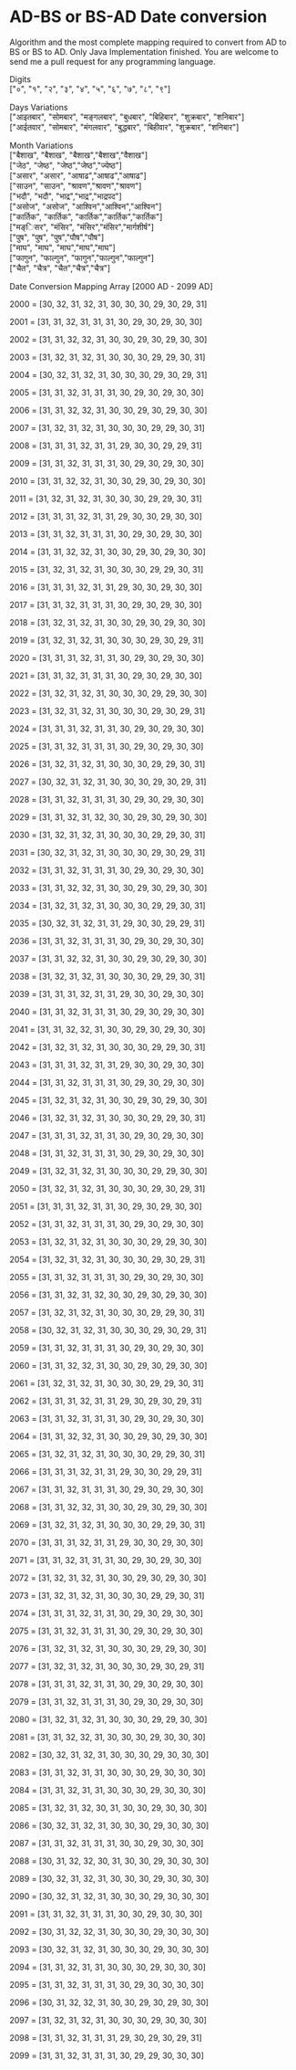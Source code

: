 # AD-BS or BS-AD Date conversion


Algorithm and the most complete mapping required to convert from AD to BS or BS to AD.
Only Java Implementation finished. You are welcome to send me a pull request for any programming language.


Digits  
["०", "१", "२", "३", "४", "५", "६", "७", "८", "९"]  

Days Variations  
["आइतबार", "सोमबार", "मङ्गलबार", "बुधबार", "बिहिबार", "शुक्रबार", "शनिबार"]  
["आईतवार", "सोमबार", "मंगलवार", "बुद्धबार", "बिहीवार", "शुक्रबार", "शनिबार"]  

Month Variations  
["बैशाख", "बैशाख", "बैशाख","बैशाख","वैशाख"]  
["जेठ", "जेष्ठ", "जेष्ठ","जेष्ठ","ज्येष्ठ"]  
["असार", "असार", "आषाढ","आषाढ","आषाढ"]  
["साउन", "साउन", "श्रावण","श्रावण","श्रावण"]  
["भदौ", "भदौ", "भाद्र","भाद्र","भाद्रपद"]  
["असोज", "असोज", "आश्विन","आश्विन","आश्विन"]  
["कार्तिक", "कार्तिक", "कार्तिक","कार्तिक","कार्तिक"]  
["मङ्िसर", "मंसिर", "मंसिर","मंसिर","मार्गशीर्ष"]  
["पुष", "पुष", "पुष","पौष","पौष"]  
["माघ", "माघ", "माघ","माघ","माघ"]  
["फागुन", "फाल्गुन", "फागुन","फाल्गुन","फाल्गुन"]  
["चैत", "चैत्र", "चैत","चैत्र","चैत्र"]  

    
    
Date Conversion Mapping Array [2000 AD - 2099 AD]

2000 = [30, 32, 31, 32, 31, 30, 30, 30, 29, 30, 29, 31]

2001 = [31, 31, 32, 31, 31, 31, 30, 29, 30, 29, 30, 30]

2002 = [31, 31, 32, 32, 31, 30, 30, 29, 30, 29, 30, 30]

2003 = [31, 32, 31, 32, 31, 30, 30, 30, 29, 29, 30, 31]

2004 = [30, 32, 31, 32, 31, 30, 30, 30, 29, 30, 29, 31]

2005 = [31, 31, 32, 31, 31, 31, 30, 29, 30, 29, 30, 30]

2006 = [31, 31, 32, 32, 31, 30, 30, 29, 30, 29, 30, 30]

2007 = [31, 32, 31, 32, 31, 30, 30, 30, 29, 29, 30, 31]

2008 = [31, 31, 31, 32, 31, 31, 29, 30, 30, 29, 29, 31]

2009 = [31, 31, 32, 31, 31, 31, 30, 29, 30, 29, 30, 30]

2010 = [31, 31, 32, 32, 31, 30, 30, 29, 30, 29, 30, 30]

2011 = [31, 32, 31, 32, 31, 30, 30, 30, 29, 29, 30, 31]

2012 = [31, 31, 31, 32, 31, 31, 29, 30, 30, 29, 30, 30]

2013 = [31, 31, 32, 31, 31, 31, 30, 29, 30, 29, 30, 30]

2014 = [31, 31, 32, 32, 31, 30, 30, 29, 30, 29, 30, 30]

2015 = [31, 32, 31, 32, 31, 30, 30, 30, 29, 29, 30, 31]

2016 = [31, 31, 31, 32, 31, 31, 29, 30, 30, 29, 30, 30]

2017 = [31, 31, 32, 31, 31, 31, 30, 29, 30, 29, 30, 30]

2018 = [31, 32, 31, 32, 31, 30, 30, 29, 30, 29, 30, 30]

2019 = [31, 32, 31, 32, 31, 30, 30, 30, 29, 30, 29, 31]

2020 = [31, 31, 31, 32, 31, 31, 30, 29, 30, 29, 30, 30]

2021 = [31, 31, 32, 31, 31, 31, 30, 29, 30, 29, 30, 30]

2022 = [31, 32, 31, 32, 31, 30, 30, 30, 29, 29, 30, 30]

2023 = [31, 32, 31, 32, 31, 30, 30, 30, 29, 30, 29, 31]

2024 = [31, 31, 31, 32, 31, 31, 30, 29, 30, 29, 30, 30]

2025 = [31, 31, 32, 31, 31, 31, 30, 29, 30, 29, 30, 30]

2026 = [31, 32, 31, 32, 31, 30, 30, 30, 29, 29, 30, 31]

2027 = [30, 32, 31, 32, 31, 30, 30, 30, 29, 30, 29, 31]

2028 = [31, 31, 32, 31, 31, 31, 30, 29, 30, 29, 30, 30]

2029 = [31, 31, 32, 31, 32, 30, 30, 29, 30, 29, 30, 30]

2030 = [31, 32, 31, 32, 31, 30, 30, 30, 29, 29, 30, 31]

2031 = [30, 32, 31, 32, 31, 30, 30, 30, 29, 30, 29, 31]

2032 = [31, 31, 32, 31, 31, 31, 30, 29, 30, 29, 30, 30]

2033 = [31, 31, 32, 32, 31, 30, 30, 29, 30, 29, 30, 30]

2034 = [31, 32, 31, 32, 31, 30, 30, 30, 29, 29, 30, 31]

2035 = [30, 32, 31, 32, 31, 31, 29, 30, 30, 29, 29, 31]

2036 = [31, 31, 32, 31, 31, 31, 30, 29, 30, 29, 30, 30]

2037 = [31, 31, 32, 32, 31, 30, 30, 29, 30, 29, 30, 30]

2038 = [31, 32, 31, 32, 31, 30, 30, 30, 29, 29, 30, 31]

2039 = [31, 31, 31, 32, 31, 31, 29, 30, 30, 29, 30, 30]

2040 = [31, 31, 32, 31, 31, 31, 30, 29, 30, 29, 30, 30]

2041 = [31, 31, 32, 32, 31, 30, 30, 29, 30, 29, 30, 30]

2042 = [31, 32, 31, 32, 31, 30, 30, 30, 29, 29, 30, 31]

2043 = [31, 31, 31, 32, 31, 31, 29, 30, 30, 29, 30, 30]

2044 = [31, 31, 32, 31, 31, 31, 30, 29, 30, 29, 30, 30]

2045 = [31, 32, 31, 32, 31, 30, 30, 29, 30, 29, 30, 30]

2046 = [31, 32, 31, 32, 31, 30, 30, 30, 29, 29, 30, 31]

2047 = [31, 31, 31, 32, 31, 31, 30, 29, 30, 29, 30, 30]

2048 = [31, 31, 32, 31, 31, 31, 30, 29, 30, 29, 30, 30]

2049 = [31, 32, 31, 32, 31, 30, 30, 30, 29, 29, 30, 30]

2050 = [31, 32, 31, 32, 31, 30, 30, 30, 29, 30, 29, 31]

2051 = [31, 31, 31, 32, 31, 31, 30, 29, 30, 29, 30, 30]

2052 = [31, 31, 32, 31, 31, 31, 30, 29, 30, 29, 30, 30]

2053 = [31, 32, 31, 32, 31, 30, 30, 30, 29, 29, 30, 30]

2054 = [31, 32, 31, 32, 31, 30, 30, 30, 29, 30, 29, 31]

2055 = [31, 31, 32, 31, 31, 31, 30, 29, 30, 29, 30, 30]

2056 = [31, 31, 32, 31, 32, 30, 30, 29, 30, 29, 30, 30]

2057 = [31, 32, 31, 32, 31, 30, 30, 30, 29, 29, 30, 31]

2058 = [30, 32, 31, 32, 31, 30, 30, 30, 29, 30, 29, 31]

2059 = [31, 31, 32, 31, 31, 31, 30, 29, 30, 29, 30, 30]

2060 = [31, 31, 32, 32, 31, 30, 30, 29, 30, 29, 30, 30]

2061 = [31, 32, 31, 32, 31, 30, 30, 30, 29, 29, 30, 31]

2062 = [31, 31, 31, 32, 31, 31, 29, 30, 29, 30, 29, 31]

2063 = [31, 31, 32, 31, 31, 31, 30, 29, 30, 29, 30, 30]

2064 = [31, 31, 32, 32, 31, 30, 30, 29, 30, 29, 30, 30]

2065 = [31, 32, 31, 32, 31, 30, 30, 30, 29, 29, 30, 31]

2066 = [31, 31, 31, 32, 31, 31, 29, 30, 30, 29, 29, 31]

2067 = [31, 31, 32, 31, 31, 31, 30, 29, 30, 29, 30, 30]

2068 = [31, 31, 32, 32, 31, 30, 30, 29, 30, 29, 30, 30]

2069 = [31, 32, 31, 32, 31, 30, 30, 30, 29, 29, 30, 31]

2070 = [31, 31, 31, 32, 31, 31, 29, 30, 30, 29, 30, 30]

2071 = [31, 31, 32, 31, 31, 31, 30, 29, 30, 29, 30, 30]

2072 = [31, 32, 31, 32, 31, 30, 30, 29, 30, 29, 30, 30]

2073 = [31, 32, 31, 32, 31, 30, 30, 30, 29, 29, 30, 31]

2074 = [31, 31, 31, 32, 31, 31, 30, 29, 30, 29, 30, 30]

2075 = [31, 31, 32, 31, 31, 31, 30, 29, 30, 29, 30, 30]

2076 = [31, 32, 31, 32, 31, 30, 30, 30, 29, 29, 30, 30]

2077 = [31, 32, 31, 32, 31, 30, 30, 30, 29, 30, 29, 31]

2078 = [31, 31, 31, 32, 31, 31, 30, 29, 30, 29, 30, 30]

2079 = [31, 31, 32, 31, 31, 31, 30, 29, 30, 29, 30, 30]

2080 = [31, 32, 31, 32, 31, 30, 30, 30, 29, 29, 30, 30]

2081 = [31, 31, 32, 32, 31, 30, 30, 30, 29, 30, 30, 30]

2082 = [30, 32, 31, 32, 31, 30, 30, 30, 29, 30, 30, 30]

2083 = [31, 31, 32, 31, 31, 30, 30, 30, 29, 30, 30, 30]

2084 = [31, 31, 32, 31, 31, 30, 30, 30, 29, 30, 30, 30]

2085 = [31, 32, 31, 32, 30, 31, 30, 30, 29, 30, 30, 30]

2086 = [30, 32, 31, 32, 31, 30, 30, 30, 29, 30, 30, 30]

2087 = [31, 31, 32, 31, 31, 31, 30, 30, 29, 30, 30, 30]

2088 = [30, 31, 32, 32, 30, 31, 30, 30, 29, 30, 30, 30]

2089 = [30, 32, 31, 32, 31, 30, 30, 30, 29, 30, 30, 30]

2090 = [30, 32, 31, 32, 31, 30, 30, 30, 29, 30, 30, 30]

2091 = [31, 31, 32, 31, 31, 31, 30, 30, 29, 30, 30, 30]

2092 = [30, 31, 32, 32, 31, 30, 30, 30, 29, 30, 30, 30]

2093 = [30, 32, 31, 32, 31, 30, 30, 30, 29, 30, 30, 30]

2094 = [31, 31, 32, 31, 31, 30, 30, 30, 29, 30, 30, 30]

2095 = [31, 31, 32, 31, 31, 31, 30, 29, 30, 30, 30, 30]

2096 = [30, 31, 32, 32, 31, 30, 30, 29, 30, 29, 30, 30]

2097 = [31, 32, 31, 32, 31, 30, 30, 30, 29, 30, 30, 30]

2098 = [31, 31, 32, 31, 31, 31, 29, 30, 29, 30, 29, 31]

2099 = [31, 31, 32, 31, 31, 31, 30, 29, 29, 30, 30, 30]
